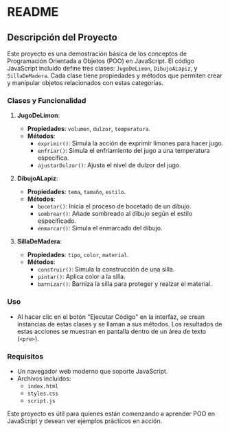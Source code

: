 # README

## Descripción del Proyecto

Este proyecto es una demostración básica de los conceptos de Programación Orientada a Objetos (POO) en JavaScript. El código JavaScript incluido define tres clases: `JugoDeLimon`, `DibujoALapiz`, y `SillaDeMadera`. Cada clase tiene propiedades y métodos que permiten crear y manipular objetos relacionados con estas categorías.

### Clases y Funcionalidad

1. **JugoDeLimon**:
   - **Propiedades**: `volumen`, `dulzor`, `temperatura`.
   - **Métodos**:
     - `exprimir()`: Simula la acción de exprimir limones para hacer jugo.
     - `enfriar()`: Simula el enfriamiento del jugo a una temperatura específica.
     - `ajustarDulzor()`: Ajusta el nivel de dulzor del jugo.

2. **DibujoALapiz**:
   - **Propiedades**: `tema`, `tamaño`, `estilo`.
   - **Métodos**:
     - `bocetar()`: Inicia el proceso de bocetado de un dibujo.
     - `sombrear()`: Añade sombreado al dibujo según el estilo especificado.
     - `enmarcar()`: Simula el enmarcado del dibujo.

3. **SillaDeMadera**:
   - **Propiedades**: `tipo`, `color`, `material`.
   - **Métodos**:
     - `construir()`: Simula la construcción de una silla.
     - `pintar()`: Aplica color a la silla.
     - `barnizar()`: Barniza la silla para proteger y realzar el material.

### Uso

- Al hacer clic en el botón "Ejecutar Código" en la interfaz, se crean instancias de estas clases y se llaman a sus métodos. Los resultados de estas acciones se muestran en pantalla dentro de un área de texto (`<pre>`).

### Requisitos

- Un navegador web moderno que soporte JavaScript.
- Archivos incluidos:
  - `index.html`
  - `styles.css`
  - `script.js`

Este proyecto es útil para quienes están comenzando a aprender POO en JavaScript y desean ver ejemplos prácticos en acción.
